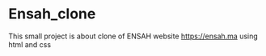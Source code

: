 # Ensah_clone
This small project is about clone of ENSAH website  https://ensah.ma using html and css
